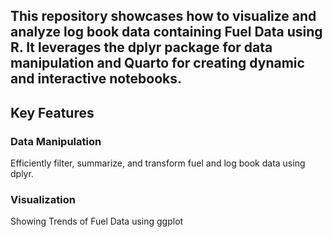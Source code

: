 ## This repository showcases how to visualize and analyze log book data containing Fuel Data using R. It leverages the dplyr package for data manipulation and Quarto for creating dynamic and interactive notebooks.

## Key Features

### Data Manipulation

  Efficiently filter, summarize, and transform fuel and log book data using dplyr.

### Visualization

  Showing Trends of Fuel Data using ggplot


  
